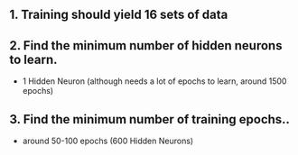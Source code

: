 ## 1. Training should yield 16 sets of data

## 2. Find the minimum number of hidden neurons to learn. 
- 1 Hidden Neuron (although needs a lot of epochs to learn, around 1500 epochs)
 
## 3. Find the minimum number of training epochs.. 
- around 50-100 epochs (600 Hidden Neurons) 
